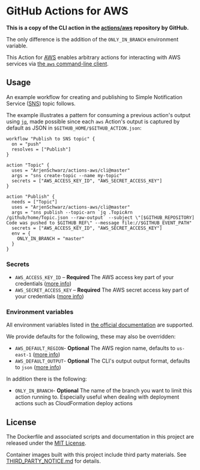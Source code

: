 # GitHub Actions for AWS

**This is a copy of the CLI action in the [actions/aws](https://github.com/actions/aws) repository by GitHub.**

The only difference is the addition of the `ONLY_IN_BRANCH` environment variable.

This Action for [AWS](https://aws.amazon.com/) enables arbitrary actions for interacting with AWS services via [the `aws` command-line client](https://docs.aws.amazon.com/cli/index.html).

## Usage

An example workflow for creating and publishing to Simple Notification Service ([SNS](https://aws.amazon.com/sns/)) topic follows.

The example illustrates a pattern for consuming a previous action's output using [`jq`](https://stedolan.github.io/jq/), made possible since each `aws` Action's output is captured by default as JSON in `$GITHUB_HOME/$GITHUB_ACTION.json`:

```hcl
workflow "Publish to SNS topic" {
  on = "push"
  resolves = ["Publish"]
}

action "Topic" {
  uses = "ArjenSchwarz/actions-aws/cli@master"
  args = "sns create-topic --name my-topic"
  secrets = ["AWS_ACCESS_KEY_ID", "AWS_SECRET_ACCESS_KEY"]
}

action "Publish" {
  needs = ["Topic"]
  uses = "ArjenSchwarz/actions-aws/cli@master"
  args = "sns publish --topic-arn `jq .TopicArn /github/home/Topic.json --raw-output` --subject \"[$GITHUB_REPOSITORY] Code was pushed to $GITHUB_REF\" --message file://$GITHUB_EVENT_PATH"
  secrets = ["AWS_ACCESS_KEY_ID", "AWS_SECRET_ACCESS_KEY"]
  env = {
    ONLY_IN_BRANCH = "master"
  }
}
```

### Secrets

- `AWS_ACCESS_KEY_ID` – **Required** The AWS access key part of your credentials ([more info](https://docs.aws.amazon.com/general/latest/gr/aws-sec-cred-types.html#access-keys-and-secret-access-keys))
- `AWS_SECRET_ACCESS_KEY` – **Required** The AWS secret access key part of your credentials ([more info](https://docs.aws.amazon.com/general/latest/gr/aws-sec-cred-types.html#access-keys-and-secret-access-keys))

### Environment variables

All environment variables listed in [the official documentation](https://docs.aws.amazon.com/cli/latest/userguide/cli-environment.html) are supported.

We provide defaults for the following, these may also be overridden:

- `AWS_DEFAULT_REGION`- **Optional** The AWS region name, defaults to `us-east-1` ([more info](https://docs.aws.amazon.com/general/latest/gr/rande.html))
- `AWS_DEFAULT_OUTPUT`- **Optional** The CLI's output output format, defaults to `json` ([more info](https://docs.aws.amazon.com/cli/latest/userguide/cli-environment.html))

In addition there is the following:

- `ONLY_IN_BRANCH`- **Optional** The name of the branch you want to limit this action running to. Especially useful when dealing with deployment actions such as CloudFormation deploy actions

## License

The Dockerfile and associated scripts and documentation in this project are released under the [MIT License](LICENSE).

Container images built with this project include third party materials. See [THIRD_PARTY_NOTICE.md](THIRD_PARTY_NOTICE.md) for details.
